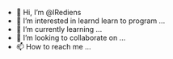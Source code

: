 - 👋 Hi, I’m @lRediens
- 👀 I’m interested in learnd learn to program ...
- 🌱 I’m currently learning ...
- 💞️ I’m looking to collaborate on ...
- 📫 How to reach me ...

<!---
lRediens/lRediens is a ✨ special ✨ repository because its `README.md` (this file) appears on your GitHub profile.
You can click the Preview link to take a look at your changes.
--->
